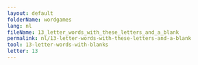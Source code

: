 ```yaml
---
layout: default
folderName: wordgames
lang: nl
fileName: 13_letter_words_with_these_letters_and_a_blank
permalink: nl/13-letter-words-with-these-letters-and-a-blank
tool: 13-letter-words-with-blanks
letter: 13
---
```

